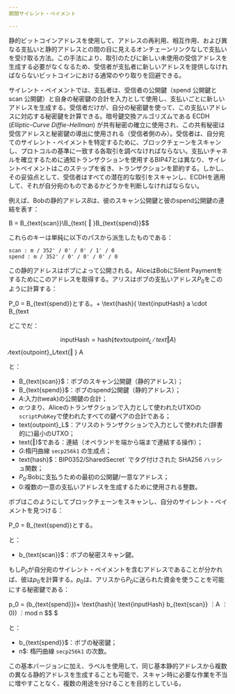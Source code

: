 ```yaml
---
期間サイレント・ペイメント

---
```

静的ビットコインアドレスを使用して、アドレスの再利用、相互作用、および異なる支払いと静的アドレスとの間の目に見えるオンチェーンリンクなしで支払いを受け取る方法。この手法により、取引のたびに新しい未使用の受信アドレスを生成する必要がなくなるため、受信者が支払者に新しいアドレスを提供しなければならないビットコインにおける通常のやり取りを回避できる。

サイレント・ペイメントでは、支払者は、受信者の公開鍵（spend 公開鍵と scan 公開鍵）と自身の秘密鍵の合計を入力として使用し、支払いごとに新しいアドレスを生成する。受信者だけが、自分の秘密鍵を使って、この支払いアドレスに対応する秘密鍵を計算できる。暗号鍵交換アルゴリズムである ECDH (*Elliptic-Curve Diffie-Hellman*) が共有秘密の確立に使用され、この共有秘密は受信アドレスと秘密鍵の導出に使用される（受信者側のみ）。受信者は、自分宛てのサイレント・ペイメントを特定するために、ブロックチェーンをスキャンし、プロトコルの基準に一致する各取引を調べなければならない。支払いチャネルを確立するために通知トランザクションを使用するBIP47とは異なり、サイレントペイメントはこのステップを省き、トランザクションを節約する。しかし、その妥協点として、受信者はすべての潜在的な取引をスキャンし、ECDHを適用して、それが自分宛のものであるかどうかを判断しなければならない。

例えば、Bobの静的アドレス$B$は、彼のスキャン公開鍵と彼のspend公開鍵の連結を表す：

B = B_{text{scan}}\B_{text{ ‖ }B_{text{spend}}$$

これらのキーは単純に以下のパスから派生したものである：

```text
scan : m / 352' / 0' / 0' / 1' / 0
spend : m / 352' / 0' / 0' / 0' / 0
```

この静的アドレスはボブによって公開される。AliceはBobにSilent Paymentをするためにこのアドレスを取得する。アリスはボブの支払いアドレス$P_0$をこのように計算する：

P_0 = B_{text{spend}}とする。+ \text{hash}( \text{inputHash} a  \cdot B_{text

どこでだ：

$$ \text{inputHash} = \text{hash}(∕text{outpoint}_L∕text{‖ } A) $$ ∕text{outpoint}_L∕text{‖ } A

と：


- B_{text{scan}}$：ボブのスキャン公開鍵（静的アドレス）；
- B_{text{spend}}$：ボブのspend公開鍵（静的アドレス）；
- $A$:入力(tweak)の公開鍵の合計；
- $a$:つまり、Aliceのトランザクションで入力として使われたUTXOの `scriptPubKey`で使われたすべての鍵ペアの合計である；
- text{outpoint}_L$：アリスのトランザクションで入力として使われた(辞書的に)最小のUTXO；
- text{‖}$である：連結（オペランドを端から端まで連結する操作）；
- $G$:楕円曲線 `secp256k1` の生成点；
- text{hash}$：BIP0352/SharedSecret` でタグ付けされた SHA256 ハッシュ関数；
- $P_0$:Bobに支払うための最初の公開鍵/一意なアドレス；
- $0$:複数の一意の支払いアドレスを生成するために使用される整数。

ボブはこのようにしてブロックチェーンをスキャンし、自分のサイレント・ペイメントを見つける：

P_0 = B_{text{spend}}とする。

と：


- b_{text{scan}}$：ボブの秘密スキャン鍵。

もし$P_0$が自分宛のサイレント・ペイメントを含むアドレスであることが分かれば、彼は$p_0$を計算する。$p_0$は、アリスから$P_0$に送られた資金を使うことを可能にする秘密鍵である：

p_0 = (b_{text{spend}})+ \text{hash}( \text{inputHash} b_{text{scan}} ￤A ￤0)) ￤mod n $$ $

と：


- b_{text{spend}}$：ボブの秘密鍵；
- n$: 楕円曲線 `secp256k1` の次数。

この基本バージョンに加え、ラベルを使用して、同じ基本静的アドレスから複数の異なる静的アドレスを生成することも可能で、スキャン時に必要な作業を不当に増やすことなく、複数の用途を分けることを目的としている。